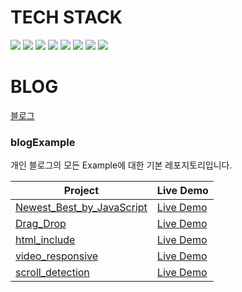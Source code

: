 # TECH STACK
<a><img src="https://img.shields.io/badge/HTML-E34F26?style=flat-square&logo=javascript&logoColor=white"/></a>
<img src="https://img.shields.io/badge/CSS-1572B6?style=flat-square&logo=css3&logoColor=white"/>
<img src="https://img.shields.io/badge/javascript-F7DF1E?style=flat-square&logo=javascript&logoColor=black"/>
<img src="https://img.shields.io/badge/React-%2335495e?style=flat-square&logo=React&logoColor=2361DAFB"/>
<img src="https://img.shields.io/badge/React_Router-CA4245?style=flat-square&logo=react-router&logoColor=white"/>
<img src="https://img.shields.io/badge/redux-%23593d88?style=flat-square&logo=redux&logoColor=white"/>
<img src="https://img.shields.io/badge/styled--components-DB7093?style=flat-square&logo=styled-components&logoColor=white"/>
<img src="https://img.shields.io/badge/Figma-F24E1E?style=flat-square&logo=figma&logoColor=white"/>

# BLOG
[블로그](https://triplexlab.tistory.com/)

### blogExample
개인 블로그의 모든 Example에 대한 기본 레포지토리입니다.

|Project|Live Demo|
|---|---|
|[Newest_Best_by_JavaScript](https://github.com/younhoso/younhoso/tree/main/blogExample/Newest_Best_by_JavaScript)|[Live Demo](https://younhoso.github.io/younhoso/blogExample/Newest_Best_by_JavaScript/)|
|[Drag_Drop](https://github.com/younhoso/younhoso/tree/main/blogExample/Drag_Drop)|[Live Demo](https://younhoso.github.io/younhoso/blogExample/Drag_Drop/)|
[html_include](https://github.com/younhoso/younhoso/tree/main/blogExample/html_include)|[Live Demo](https://younhoso.github.io/younhoso/blogExample/html_include/)|
[video_responsive](https://github.com/younhoso/younhoso/tree/main/blogExample/video_responsive)|[Live Demo](https://younhoso.github.io/younhoso/blogExample/video_responsive/)|
[scroll_detection](https://github.com/younhoso/younhoso/tree/main/blogExample/scroll_detection)|[Live Demo](https://younhoso.github.io/younhoso/blogExample/scroll_detection/)|
